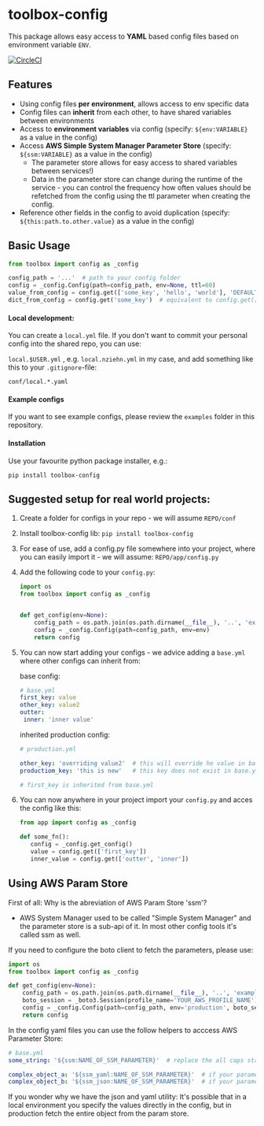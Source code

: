 # toolbox-config

This package allows easy access to **YAML** based config files based on environment variable `ENV`.

[![CircleCI](https://circleci.com/gh/nziehn/toolbox-config/tree/production.svg?style=svg)](https://circleci.com/gh/nziehn/toolbox-config/tree/production)

## Features

- Using config files **per environment**, allows access to env specific data
- Config files can **inherit** from each other, to have shared variables between environments
- Access to **environment variables** via config (specify: `${env:VARIABLE}` as a value in the config)
- Access **AWS Simple System Manager Parameter Store** (specify: `${ssm:VARIABLE}` as a value in the config)
    - The parameter store allows for easy access to shared variables between services!)
    - Data in the parameter store can change during the runtime of the service - you can control the frequency how often values should be refetched from the config using the ttl parameter when creating the config.
- Reference other fields in the config to avoid duplication (specify: `${this:path.to.other.value}` as a value in the config)
    
    
## Basic Usage

```python
from toolbox import config as _config

config_path = '...'  # path to your config folder
config = _config.Config(path=config_path, env=None, ttl=60)
value_from_config = config.get(['some_key', 'hello', 'world'], 'DEFAULT_VALUE')
dict_from_config = config.get('some_key')  # equivalent to config.get(['some_key'])
```


#### Local development:
You can create a `local.yml` file. If you don't want to commit your personal config into the shared repo, you can use:

`local.$USER.yml` , e.g. `local.nziehn.yml` in my case, and add something like this to your `.gitignore`-file:
```
conf/local.*.yaml
```

#### Example configs

If you want to see example configs, please review the `examples` folder in this repository.

#### Installation

Use your favourite python package installer, e.g.:
```
pip install toolbox-config
```

## Suggested setup for real world projects:

1. Create a folder for configs in your repo - we will assume `REPO/conf`

2. Install toolbox-config lib: `pip install toolbox-config`

3. For ease of use, add a config.py file somewhere into your project, where you can easily import it - we will assume: `REPO/app/config.py`

4. Add the following code to your `config.py`: 
    ```python
    import os
    from toolbox import config as _config
    
    
    def get_config(env=None):
        config_path = os.path.join(os.path.dirname(__file__), '..', 'examples')  # !! replace with path to your config folder
        config = _config.Config(path=config_path, env=env)
        return config
    ```
    
5. You can now start adding your configs - we advice adding a `base.yml` where other configs can inherit from:
    
    base config:
    ```yaml
    # base.yml
    first_key: value
    other_key: value2
    outter:
     inner: 'inner value'
 
    ``` 
    
    inherited production config:
    ```yaml
    # production.yml
    
    other_key: 'overriding value2'  # this will override he value in base.yml
    productiom_key: 'this is new'   # this key does not exist in base.yml
    
    # first_key is inherited from base.yml
    ```
    
6. You can now anywhere in your project import your `config.py` and acces the config like this:
    ```python
    from app import config as _config 
    
    def some_fn():
       config = _config.get_config()
       value = config.get(['first_key'])
       inner_value = config.get(['outter', 'inner'])
    ```


## Using AWS Param Store

First of all: Why is the abreviation of AWS Param Store 'ssm'?

- AWS System Manager used to be called "Simple System Manager" and the parameter store is a sub-api of it. In most other config tools it's called ssm as well.

If you need to configure the boto client to fetch the parameters, please use:

```python
import os
from toolbox import config as _config

def get_config(env=None):
    config_path = os.path.join(os.path.dirname(__file__), '..', 'examples')  # !! replace with path to your config folder
    boto_session = _boto3.Session(profile_name='YOUR_AWS_PROFILE_NAME')  # pass any boto session parameters...
    config = _config.Config(path=config_path, env='production', boto_session=boto_session)
    return config
```

In the config yaml files you can use the follow helpers to acccess AWS Parameter Store:

```yaml
# base.yml
some_string: '${ssm:NAME_OF_SSM_PARAMETER}'  # replace the all caps string with the name of your parameter

complex_object_a: '${ssm_yaml:NAME_OF_SSM_PARAMETER}'  # if your parameter contains yaml data that you with to decode first
complex_object_b: '${ssm_json:NAME_OF_SSM_PARAMETER}'  # if your parameter contains json data that you with to decode first
```
    
If you wonder why we have the json and yaml utility: It's possible that in a local environment you specify the values directly in the config, but in production fetch the entire object from the param store. 